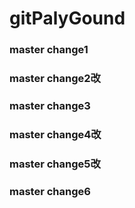 # gitPalyGound
### master change1
### master change2改
### master change3
### master change4改
### master change5改
### master change6
